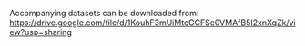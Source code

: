 Accompanying datasets can be downloaded from:
https://drive.google.com/file/d/1KouhF3mUiMtcGCFSc0VMAfB5I2xnXqZk/view?usp=sharing
